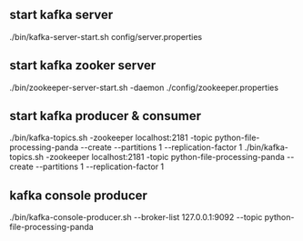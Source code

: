 
## start kafka server
./bin/kafka-server-start.sh config/server.properties

## start kafka zooker server
./bin/zookeeper-server-start.sh -daemon ./config/zookeeper.properties

## start kafka producer & consumer
./bin/kafka-topics.sh -zookeeper localhost:2181 -topic python-file-processing-panda --create --partitions 1 --replication-factor 1
./bin/kafka-topics.sh -zookeeper localhost:2181 -topic python-file-processing-panda --create --partitions 1 --replication-factor 1

## kafka console producer
./bin/kafka-console-producer.sh --broker-list 127.0.0.1:9092 --topic python-file-processing-panda